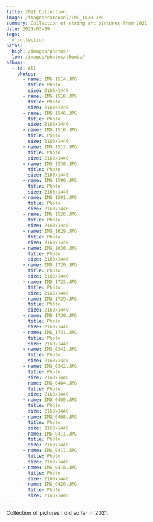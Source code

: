 ```yaml
---
title: 2021 Collection
image: /images/carousel/IMG_1520.JPG
summary: Collection of string art pictures from 2021
date: 2021-03-09
tags:
  - collection
paths:
  high: /images/photos/
  low: /images/photos/thumbs/
albums:
  - id: All
    photos:
      - name: IMG_1514.JPG
        title: Photo
        size: 2160x1440
      - name: IMG_1518.JPG
        title: Photo
        size: 2160x1440
      - name: IMG_1546.JPG
        title: Photo
        size: 2160x1440
      - name: IMG_1516.JPG
        title: Photo
        size: 2160x1440
      - name: IMG_1517.JPG
        title: Photo
        size: 2160x1440
      - name: IMG_1538.JPG
        title: Photo
        size: 2160x1440
      - name: IMG_1590.JPG
        title: Photo
        size: 2160x1440
      - name: IMG_1591.JPG
        title: Photo
        size: 2160x1440
      - name: IMG_1520.JPG
        title: Photo
        size: 2160x1440
      - name: IMG_1629.JPG
        title: Photo
        size: 2160x1440
      - name: IMG_1630.JPG
        title: Photo
        size: 2160x1440
      - name: IMG_1720.JPG
        title: Photo
        size: 2160x1440
      - name: IMG_1723.JPG
        title: Photo
        size: 2160x1440
      - name: IMG_1729.JPG
        title: Photo
        size: 2160x1440
      - name: IMG_1730.JPG
        title: Photo
        size: 2160x1440
      - name: IMG_1731.JPG
        title: Photo
        size: 2160x1440
      - name: IMG_0341.JPG
        title: Photo
        size: 2160x1440
      - name: IMG_0342.JPG
        title: Photo
        size: 2160x1440
      - name: IMG_0404.JPG
        title: Photo
        size: 2160x1440
      - name: IMG_0405.JPG
        title: Photo
        size: 2160x1440
      - name: IMG_0408.JPG
        title: Photo
        size: 2160x1440
      - name: IMG_0411.JPG
        title: Photo
        size: 2160x1440
      - name: IMG_0417.JPG
        title: Photo
        size: 2160x1440
      - name: IMG_0418.JPG
        title: Photo
        size: 2160x1440
      - name: IMG_0420.JPG
        title: Photo
        size: 2160x1440
---
```


Collection of pictures I did so far in 2021.

<PhotoAlbum id="All" />

